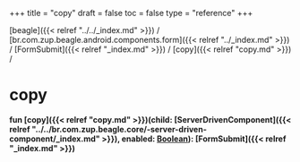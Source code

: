 +++
title = "copy"
draft = false
toc = false
type = "reference"
+++

[beagle]({{< relref "../../_index.md" >}}) / [br.com.zup.beagle.android.components.form]({{< relref "../_index.md" >}}) / [FormSubmit]({{< relref "_index.md" >}}) / [copy]({{< relref "copy.md" >}}) / 



# copy  
  
<b><b>fun [copy]({{< relref "copy.md" >}})(child: [ServerDrivenComponent]({{< relref "../../br.com.zup.beagle.core/-server-driven-component/_index.md" >}}), enabled: [Boolean](https://kotlinlang.org/api/latest/jvm/stdlib/kotlin/-boolean/index.html)): [FormSubmit]({{< relref "_index.md" >}})</b></b>  



